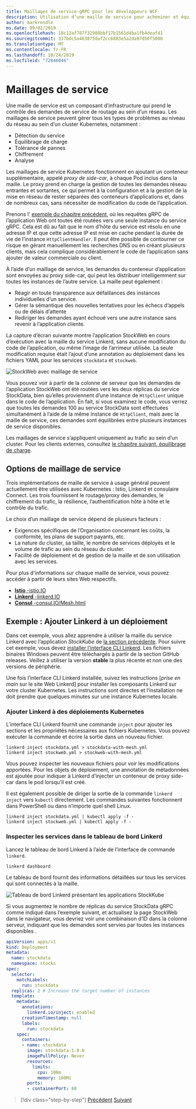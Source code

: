 ```yaml
---
title: Maillages de service-gRPC pour les développeurs WCF
description: Utilisation d’une maille de service pour acheminer et équilibrer les demandes vers les services gRPC dans un cluster Kubernetes.
author: markrendle
ms.date: 09/02/2019
ms.openlocfilehash: 18c12af787f32988bbf17b1561d4ba1fb4deaf41
ms.sourcegitcommit: 337bdc5a463875daf2cc6883e5a2da97d56f5000
ms.translationtype: MT
ms.contentlocale: fr-FR
ms.lasthandoff: 10/24/2019
ms.locfileid: "72846046"
---
```

# <a name="service-meshes"></a>Maillages de service

Une maille de service est un composant d’infrastructure qui prend le contrôle des demandes de service de routage au sein d’un réseau. Les maillages de service peuvent gérer tous les types de problèmes au niveau du réseau au sein d’un cluster Kubernetes, notamment :

- Détection du service
- Équilibrage de charge
- Tolérance de pannes
- Chiffrement
- Analyse

Les maillages de service Kubernetes fonctionnent en ajoutant un conteneur supplémentaire, appelé *proxy de side-car*, à chaque Pod inclus dans la maille. Le proxy prend en charge la gestion de toutes les demandes réseau entrantes et sortantes, ce qui permet à la configuration et à la gestion de la mise en réseau de rester séparées des conteneurs d’applications et, dans de nombreux cas, sans nécessiter de modification du code de l’application.

Prenons l' [exemple du chapitre précédent](kubernetes.md#testing-the-application), où les requêtes gRPC de l’application Web ont toutes été routées vers une seule instance du service gRPC. Cela est dû au fait que le nom d’hôte du service est résolu en une adresse IP et que cette adresse IP est mise en cache pendant la durée de vie de l’instance `HttpClientHandler`. Il peut être possible de contourner ce risque en gérant manuellement les recherches DNS ou en créant plusieurs clients, mais cela complique considérablement le code de l’application sans ajouter de valeur commerciale ou client.

À l’aide d’un maillage de service, les demandes du conteneur d’application sont envoyées au proxy side-car, qui peut les distribuer intelligemment sur toutes les instances de l’autre service. La maille peut également :

- Réagir en toute transparence aux défaillances des instances individuelles d’un service.
- Gérer la sémantique des nouvelles tentatives pour les échecs d’appels ou de délais d’attente
- Rediriger les demandes ayant échoué vers une autre instance sans revenir à l’application cliente.

La capture d’écran suivante montre l’application StockWeb en cours d’exécution avec la maille du service Linkerd, sans aucune modification du code de l’application, ou même l’image de l’arrimeur utilisée. La seule modification requise était l’ajout d’une annotation au déploiement dans les fichiers YAML pour les services `stockdata` et `stockweb`.

![StockWeb avec maillage de service](media/service-mesh/stockweb-servicemesh-screenshot.png)

Vous pouvez voir à partir de la colonne de serveur que les demandes de l’application StockWeb ont été routées vers les deux réplicas du service StockData, bien qu’elles proviennent d’une instance de `HttpClient` unique dans le code de l’application. En fait, si vous examinez le code, vous verrez que toutes les demandes 100 au service StockData sont effectuées simultanément à l’aide de la même instance de `HttpClient`, mais avec la maille de service, ces demandes sont équilibrées entre plusieurs instances de service disponibles.

Les maillages de service s’appliquent uniquement au trafic au sein d’un cluster. Pour les clients externes, consultez [le chapitre suivant, équilibrage de charge](load-balancing.md).

## <a name="service-mesh-options"></a>Options de maillage de service

Trois implémentations de maille de service à usage général peuvent actuellement être utilisées avec Kubernetes : Istio, Linkerd et consulaire Connect. Les trois fournissent le routage/proxy des demandes, le chiffrement du trafic, la résilience, l’authentification hôte à hôte et le contrôle du trafic.

Le choix d’un maillage de service dépend de plusieurs facteurs : 

- Exigences spécifiques de l’Organisation concernant les coûts, la conformité, les plans de support payants, etc. 
- La nature du cluster, sa taille, le nombre de services déployés et le volume de trafic au sein du réseau du cluster.
- Facilité de déploiement et de gestion de la maille et de son utilisation avec les services.

Pour plus d’informations sur chaque maille de service, vous pouvez accéder à partir de leurs sites Web respectifs.

- [**Istio** -istio.IO](https://istio.io)
- [**Linkerd** -linkerd.IO](https://linkerd.io)
- [**Consul** -consul.IO/Mesh.html](https://consul.io/mesh.html)

## <a name="example-add-linkerd-to-a-deployment"></a>Exemple : Ajouter Linkerd à un déploiement

Dans cet exemple, vous allez apprendre à utiliser la maille du service Linkerd avec l’application *StockKube* de [la section précédente](kubernetes.md).
Pour suivre cet exemple, vous devez [installer l’interface CLI Linkerd](https://linkerd.io/2/getting-started/#step-1-install-the-cli). Les fichiers binaires Windows peuvent être téléchargés à partir de la section GitHub releases. Veillez à utiliser la version **stable** la plus récente et non une des versions de périphérie.

Une fois l’interface CLI Linkerd installée, suivez les instructions [*prise en main* sur le site Web Linkerd] pour installer les composants Linkerd sur votre cluster Kubernetes. Les instructions sont directes et l’installation ne doit prendre que quelques minutes sur une instance Kubernetes locale.

### <a name="add-linkerd-to-kubernetes-deployments"></a>Ajouter Linkerd à des déploiements Kubernetes

L’interface CLI Linkerd fournit une commande `inject` pour ajouter les sections et les propriétés nécessaires aux fichiers Kubernetes. Vous pouvez exécuter la commande et écrire la sortie dans un nouveau fichier.

```console
linkerd inject stockdata.yml > stockdata-with-mesh.yml
linkerd inject stockweb.yml > stockweb-with-mesh.yml
```

Vous pouvez inspecter les nouveaux fichiers pour voir les modifications apportées. Pour les objets de déploiement, une annotation de métadonnées est ajoutée pour indiquer à Linkerd d’injecter un conteneur de proxy side-car dans le pod lorsqu’il est créé.

Il est également possible de diriger la sortie de la commande `linkerd inject` vers `kubectl` directement. Les commandes suivantes fonctionnent dans PowerShell ou dans n’importe quel shell Linux.

```console
linkerd inject stockdata.yml | kubectl apply -f -
linkerd inject stockweb.yml | kubectl apply -f -
```

### <a name="inspect-services-in-the-linkerd-dashboard"></a>Inspecter les services dans le tableau de bord Linkerd

Lancez le tableau de bord Linkerd à l’aide de l’interface de commande `linkerd`.

```console
linkerd dashboard
```

Le tableau de bord fournit des informations détaillées sur tous les services qui sont connectés à la maille.

![Tableau de bord Linkerd présentant les applications StockKube](media/service-mesh/linkerd-screenshot.png)

Si vous augmentez le nombre de réplicas du service StockData gRPC comme indiqué dans l’exemple suivant, et actualisez la page StockWeb dans le navigateur, vous devriez voir une combinaison d’ID dans la colonne serveur, indiquant que les demandes sont servies par toutes les instances disponibles .

```yaml
apiVersion: apps/v1
kind: Deployment
metadata:
  name: stockdata
  namespace: stocks
spec:
  selector:
    matchLabels:
      run: stockdata
  replicas: 2 # Increase the target number of instances
  template:
    metadata:
      annotations:
        linkerd.io/inject: enabled
      creationTimestamp: null
      labels:
        run: stockdata
    spec:
      containers:
      - name: stockdata
        image: stockdata:1.0.0
        imagePullPolicy: Never
        resources:
          limits:
            cpu: 100m
            memory: 100Mi
        ports:
        - containerPort: 80
```

>[!div class="step-by-step"]
>[Précédent](kubernetes.md)
>[Suivant](load-balancing.md)
